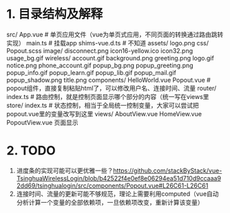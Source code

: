 # 1. 目录结构及解释
src/
    App.vue # 单页应用文件（vue为单页式应用，不同页面的转换通过路由跳转实现）
    main.ts # 挂载app
    shims-vue.d.ts # 不知道
    assets/
        logo.png
        css/
            Popout.scss
        image/
            disconnect.png
            icon16-yellow.ico
            icon32.png
            usage_bg.gif
            wireless/
                account.gif
                background.png
                greeting.png
                logo.gif
                notice.png
                phone_account.gif
                popup_bg.png
                popup_greeting.png
                popup_info.gif
                popup_learn.gif
                popup_lib.gif
                popup_mail.gif
                popup_shadow.png
                title.png
    components/
        HelloWorld.vue 
        Popout.vue # popout组件，直接复制粘贴html了，可以修改用户名、连接时间、流量
    router/
        index.ts # 路由控制，就是控制页面显示哪个部分的内容（统一写在views里
    store/
        index.ts # 状态控制，相当于全局统一控制变量，大家可以尝试把popout.vue里的变量改写到这里
    views/
        AboutView.vue
        HomeView.vue
        PopoutView.vue 页面显示
# 2. TODO
1. 进度条的实现可能可以更优雅一些？https://github.com/stackByStack/vue-TsinghuaWirelessLogin/blob/b42522f4e0ef8e06294ea51d710d9ccaaa92dd69/tsinghualogin/src/components/Popout.vue#L26C61-L26C61
2. 连接时间、流量的更新可能不够规范，理论上需要利用computed（vue自动分析计算一个变量的全部依赖项，一旦依赖项改变，重新计算该变量）
